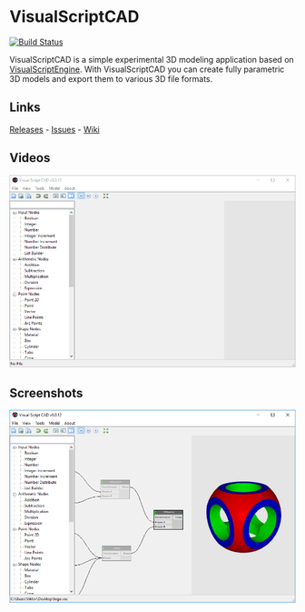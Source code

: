 # VisualScriptCAD

[![Build Status](https://ci.appveyor.com/api/projects/status/k6w0f78gijardc9c?svg=true)](https://ci.appveyor.com/project/kovacsv/visualscriptcad)

VisualScriptCAD is a simple experimental 3D modeling application based on [VisualScriptEngine](https://github.com/kovacsv/VisualScriptEngine). With VisualScriptCAD you can create fully parametric 3D models and export them to various 3D file formats.

## Links

[Releases](https://github.com/kovacsv/VisualScriptCAD/releases) - [Issues](https://github.com/kovacsv/VisualScriptCAD/issues) - [Wiki](https://github.com/kovacsv/VisualScriptCAD/wiki)

## Videos

![Video](Documentation/Videos/VisualScriptCAD01.gif?raw=true "VisuaScriptCAD")

## Screenshots

![Screenshot](Documentation/Screenshots/VisualScriptCAD01.png?raw=true "VisuaScriptCAD")


